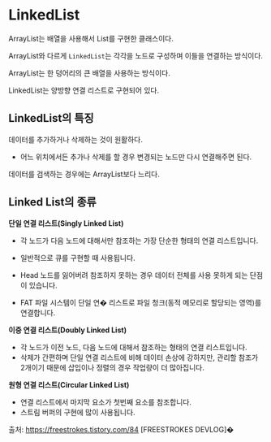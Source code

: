 # LinkedList

ArrayList는 배열을 사용해서 List를 구현한 클래스이다.

ArrayList와 다르게 `LinkedList`는 각각을 노드로 구성하며 이들을 연결하는 방식이다.

ArrayList는 한 덩어리의 큰 배열을 사용하는 방식이다.

LinkedList는 양방향 연결 리스트로 구현되어 있다.



## LinkedList의 특징

데이터를 추가하거나 삭제하는 것이 원활하다.

* 어느 위치에서든 추가나 삭제를 할 경우 변경되는 노드만 다시 연결해주면 된다.

데이터를 검색하는 경우에는 ArrayList보다 느리다.



## Linked List의 종류

**단일 연결 리스트(Singly Linked List)**

* 각 노드가 다음 노드에 대해서만 참조하는 가장 단순한 형태의 연결 리스트입니다.

* 일반적으로 큐를 구현할 때 사용됩니다.
* Head 노드를 잃어버려 참조하지 못하는 경우 데이터 전체를 사용 못하게 되는 단점이 있습니다.
* FAT 파일 시스템이 단일 연� 리스트로 파일 청크(동적 메모리로 할당되는 영역)를 연결합니다.

**이중 연결 리스트(Doubly Linked List)**

* 각 노드가 이전 노드, 다음 노드에 대해서 참조하는 형태의 연결 리스트입니다.
* 삭제가 간편하며 단일 연결 리스트에 비해 데이터 손상에 강하지만, 관리할 참조가 2개이기 때문에 삽입이나 정렬의 경우 작업량이 더 많아집니다.

**원형 연결 리스트(Circular Linked List)**

* 연결 리스트에서 마지막 요소가 첫번째 요소를 참조합니다.
* 스트림 버퍼의 구현에 많이 사용됩니다.



출처: https://freestrokes.tistory.com/84 [FREESTROKES DEVLOG]�
